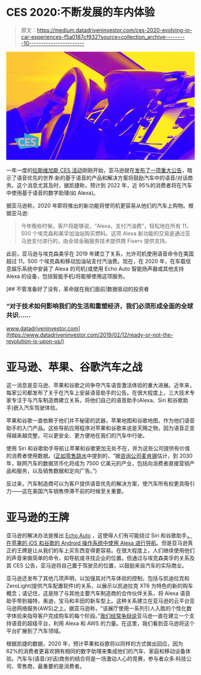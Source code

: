 # CES 2020:不断发展的车内体验

> 原文：<https://medium.datadriveninvestor.com/ces-2020-evolving-in-car-experiences-f5a0187cf932?source=collection_archive---------10----------------------->

![](img/8690a23ccbb5efcc5eb8f0dc6a444a34.png)

一年一度的[拉斯维加斯 CES 活动](https://www.ces.tech/)刚刚开始，亚马逊就在[发布了一项重大公告](https://blog.aboutamazon.com/devices/new-automotive-products-and-solutions-at-ces-2020)，暗示了语音优先的世界:新的基于语音的产品和解决方案将鼓励汽车中的语音/对话商务。这个消息尤其及时，据凯捷称，预计到 2022 年，近 95%的消费者将在汽车中使用基于语音的数字助理(如 Alexa)。

据亚马逊称，2020 年即将推出的新功能将使司机更容易从他们的汽车上购物。根据亚马逊:

> 今年晚些时候，客户将能够说，“Alexa，支付汽油费”，轻松地在所有 11，500 个埃克森和美孚加油站购买燃料。这项 Alexa 新功能的交易是通过亚马逊支付进行的，由全球金融服务技术提供商 Fiserv 提供支持。

此前，亚马逊与埃克森美孚在 2019 年建立了关系，允许司机使用语音命令在美国超过 11，500 个埃克森和移动加油站支付汽油费。现在，在 2020 年，在车载信息娱乐系统中安装了 Alexa 的司机(或使用 Echo Auto 智能扬声器或其他支持 Alexa 的设备，包括智能手机)将能够使用这项服务。

[](https://www.datadriveninvestor.com/2019/02/12/ready-or-not-the-revolution-is-upon-us/) [## 不管准备好了没有，革命就在我们面前|数据驱动的投资者

### “对于技术如何影响我们的生活和重塑经济，我们必须形成全面的全球共识……

www.datadriveninvestor.com](https://www.datadriveninvestor.com/2019/02/12/ready-or-not-the-revolution-is-upon-us/) 

# **亚马逊、苹果、谷歌汽车之战**

这一消息是亚马逊、苹果和谷歌之间争夺汽车语音激活体验的重大进展。近年来，每家公司都发布了关于在汽车上安装语音助手的公告。在很大程度上，三大技术专家专注于与汽车制造商建立关系，将他们自己的语音助手(Alexa、Siri 和谷歌助手)嵌入汽车驾驶体验。

苹果和谷歌一直依赖于他们并不秘密的武器，苹果地图和谷歌地图，作为他们语音助手的入门产品。这些导航应用程序对苹果和谷歌来说是天赐之物，因为语音正变得越来越完整，可以更安全、更方便地在我们的汽车中行驶。

使用 Siri 和谷歌助手导航让苹果和谷歌更加无处不在，并为这些公司提供有价值的消费者使用数据。([正如零售跳水](https://www.retaildive.com/news/amazon-broadens-in-car-services-with-major-alexa-expansion/569946/)中提到的，“据[咨询公司麦肯锡](https://www.mckinsey.com/industries/automotive-and-assembly/our-insights/monetizing-car-data)估计，到 2030 年，联网汽车的数据货币化将成为 7500 亿美元的产业，包括向消费者直接营销产品和服务，以及销售数据和定向广告。”)

反过来，汽车制造商可以为客户提供语音优先的解决方案，使汽车所有权更具吸引力——这在美国汽车销售停滞不前的时候至关重要。

# **亚马逊的王牌**

亚马逊的解决办法是推出 [Echo Auto](https://www.amazon.com/Echo-Auto-Add-Alexa-your/dp/B07VTK654B) ，这使得人们有可能绕过 Siri 和谷歌助手[，在苹果的 iOS 和谷歌的 Android 操作系统中使用 Alexa 进行导航](https://www.amazon.com/gp/help/customer/display.html/ref=hp_200127470_echo_auto_img?nodeId=GGQNAZAQA5KAMVKH)。但是亚马逊真正的王牌是让从我们的车上买东西变得更容易。在很大程度上，人们继续使用他们的声音来做简单的命令，如导航或寻找企业的位置。但通过与埃克森美孚的关系及其 CES 公告，亚马逊将自己置于驾驶员的位置，以鼓励来自汽车的实际商业。

亚马逊还发布了其他几项声明，以加强其对汽车体验的控制，包括与凯迪拉克和 ZeroLight(提供汽车配置软件)的关系，以展示以凯迪拉克 XT6 为特色的新的购车概念；请记住，这是除了与其他主要汽车制造商的合作伙伴关系，将 Alexa 语音助手带到福特，奥迪，宝马和丰田的新车型上。这种关系建立在亚马逊的云平台亚马逊网络服务(AWS)之上。据亚马逊称，“该展厅使用一系列引人入胜的个性化数字体验来指导客户完成购车的每个阶段。”[我们经常争辩说](http://www.moonshotio.com/2017/12/01/amazon-strengthens-super-platform/)亚马逊一直在建立一个支持语音的超级平台，利用 Alexa 和 AWS 的力量。在这里，我们看到亚马逊将这个平台扩展到了汽车领域。

根据凯捷的数据，2020 年，预计苹果和谷歌将以同样的方式做出回应，因为 62%的消费者更喜欢拥有相同的数字助理来集成他们的汽车、家庭和移动设备体验。汽车与(语音/对话)商务的结合将是一场激动人心的竞赛，参与者众多:科技公司、零售商，最重要的是消费者。